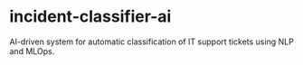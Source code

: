 # incident-classifier-ai
AI-driven system for automatic classification of IT support tickets using NLP and MLOps.
